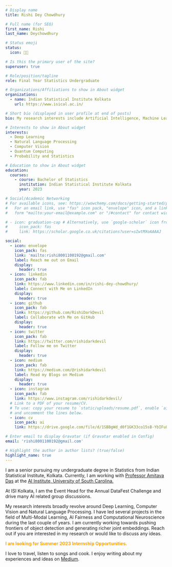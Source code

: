 ```yaml
---
# Display name
title: Rishi Dey Chowdhury

# Full name (for SEO)
first_name: Rishi
last_name: Deychowdhury

# Status emoji
status:
  icon: 🧗🏻

# Is this the primary user of the site?
superuser: true

# Role/position/tagline
role: Final Year Statistics Undergraduate

# Organizations/Affiliations to show in About widget
organizations:
  - name: Indian Statistical Institute Kolkata
    url: https://www.isical.ac.in/

# Short bio (displayed in user profile at end of posts)
bio: My research interests include Artificial Intelligence, Machine Learning and Data Science.

# Interests to show in About widget
interests:
  - Deep Learning
  - Natural Language Processing
  - Computer Vision
  - Quantum Computing
  - Probability and Statistics

# Education to show in About widget
education:
  courses:
    - course: Bachelor of Statistics
      institution: Indian Statistical Institute Kolkata
      year: 2023

# Social/Academic Networking
# For available icons, see: https://wowchemy.com/docs/getting-started/page-builder/#icons
#   For an email link, use "fas" icon pack, "envelope" icon, and a link in the
#   form "mailto:your-email@example.com" or "/#contact" for contact widget.

# - icon: graduation-cap # Alternatively, use `google-scholar` icon from `ai` icon pack
#     icon_pack: fas
#     link: https://scholar.google.co.uk/citations?user=sIwtMXoAAAAJ

social:
  - icon: envelope
    icon_pack: fas
    link: 'mailto:rishi8001100192@gmail.com'
    label: Reach me out on Email
    display:
      header: true
  - icon: linkedin
    icon_pack: fab
    link: https://www.linkedin.com/in/rishi-dey-chowdhury/
    label: Connect with Me on LinkedIn
    display:
      header: true
  - icon: github
    icon_pack: fab
    link: https://github.com/RishiDarkDevil
    label: Collaborate wth Me on GitHub
    display:
      header: true
  - icon: twitter
    icon_pack: fab
    link: https://twitter.com/rishidarkdevil
    label: Follow me on Twitter
    display:
      header: true
  - icon: medium
    icon_pack: fab
    link: https://medium.com/@rishidarkdevil
    label: Read my Blogs on Medium
    display:
      header: true
  - icon: instagram
    icon_pack: fab
    link: https://www.instagram.com/rishidarkdevil/
  # Link to a PDF of your resume/CV.
  # To use: copy your resume to `static/uploads/resume.pdf`, enable `ai` icons in `params.yaml`,
  # and uncomment the lines below.
  - icon: cv
    icon_pack: ai
    link: https://drive.google.com/file/d/1SBBgWd_d0f1GK33co15sB-YbIFu802KZ/view

# Enter email to display Gravatar (if Gravatar enabled in Config)
email: 'rishi8001100192@gmail.com'

# Highlight the author in author lists? (true/false)
highlight_name: true
---
```


<p>I am a senior pursuing my undergraduate degree in Statistics from Indian Statistical Institute, Kolkata. Currently, I am working with <a href="http://amitavadas.com/" target="_blank" rel="noopener">Professor Amitava Das</a> at the <a href="https://aiisc.ai/" target="_blank" rel="noopener">AI Institute, University of South Carolina.</a></p> At ISI Kolkata, I am the Event Head for the Annual DataFest Challenge and drive many AI related group discussions.

<p>My research interests broadly revolve around Deep Learning, Computer Vision and Natural Language Processing. I have led several projects in the field of Multi-Modal Learning, AI Fairness and Computational Neuroscience during the last couple of years. I am currently working towards pushing frontiers of object detection and generating richer joint embeddings. Reach out if you are interested in my research or would like to discuss any ideas.</p>

<p><span style="color:orange; style:bold;"><strong>I am looking for Summer 2023 Internship Opportunities.</strong></span></p>

<p>I love to travel, listen to songs and cook. I enjoy writing about my experiences and ideas on <a href="https://medium.com/@rishidarkdevil" target="_blank" rel="noopener">Medium</a>.</p>
